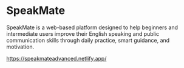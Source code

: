 # SpeakMate
SpeakMate is a web-based platform designed to help beginners and intermediate users improve their English speaking and public communication skills through daily practice, smart guidance, and motivation.

https://speakmateadvanced.netlify.app/
